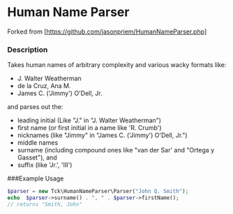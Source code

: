 # Human Name Parser
Forked from [https://github.com/jasonpriem/HumanNameParser.php]

### Description
Takes human names of arbitrary complexity and various wacky formats like:

* J. Walter Weatherman 
* de la Cruz, Ana M. 
* James C. ('Jimmy') O'Dell, Jr.

and parses out the:

* leading initial (Like "J." in "J. Walter Weatherman")
* first name (or first initial in a name like 'R. Crumb')
* nicknames (like "Jimmy" in "James C. ('Jimmy') O'Dell, Jr.")
* middle names
* surname (including compound ones like "van der Sar' and "Ortega y Gasset"), and
* suffix (like 'Jr.', 'III')

###Example Usage

```php
$parser = new Tck\HumanNameParser\Parser("John Q. Smith");
echo  $parser->surname() . ", " . $parser->firstName();
// returns "Smith, John"
```
